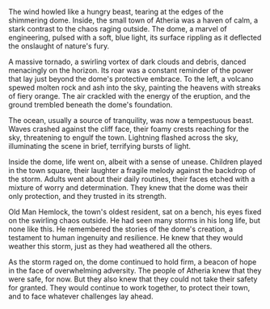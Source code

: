 The wind howled like a hungry beast, tearing at the edges of the shimmering dome. Inside, the small town of Atheria was a haven of calm, a stark contrast to the chaos raging outside. The dome, a marvel of engineering, pulsed with a soft, blue light, its surface rippling as it deflected the onslaught of nature's fury.

A massive tornado, a swirling vortex of dark clouds and debris, danced menacingly on the horizon. Its roar was a constant reminder of the power that lay just beyond the dome's protective embrace. To the left, a volcano spewed molten rock and ash into the sky, painting the heavens with streaks of fiery orange. The air crackled with the energy of the eruption, and the ground trembled beneath the dome's foundation.

The ocean, usually a source of tranquility, was now a tempestuous beast. Waves crashed against the cliff face, their foamy crests reaching for the sky, threatening to engulf the town. Lightning flashed across the sky, illuminating the scene in brief, terrifying bursts of light.

Inside the dome, life went on, albeit with a sense of unease. Children played in the town square, their laughter a fragile melody against the backdrop of the storm. Adults went about their daily routines, their faces etched with a mixture of worry and determination. They knew that the dome was their only protection, and they trusted in its strength.

Old Man Hemlock, the town's oldest resident, sat on a bench, his eyes fixed on the swirling chaos outside. He had seen many storms in his long life, but none like this. He remembered the stories of the dome's creation, a testament to human ingenuity and resilience. He knew that they would weather this storm, just as they had weathered all the others.

As the storm raged on, the dome continued to hold firm, a beacon of hope in the face of overwhelming adversity. The people of Atheria knew that they were safe, for now. But they also knew that they could not take their safety for granted. They would continue to work together, to protect their town, and to face whatever challenges lay ahead.
